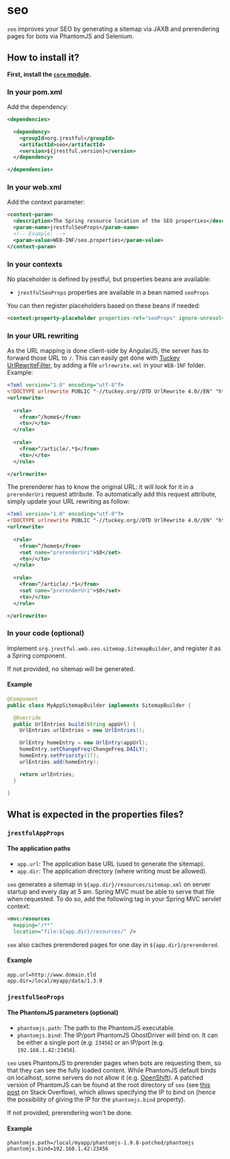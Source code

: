 # seo

`seo` improves your SEO by generating a sitemap via JAXB and prerendering pages for bots via PhantomJS and Selenium.

## How to install it?

**First, install the [`core` module](https://github.com/jrestful/server/tree/master/core).**

### In your pom.xml

Add the dependency:

```xml
<dependencies>

  <dependency>
    <groupId>org.jrestful</groupId>
    <artifactId>seo</artifactId>
    <version>${jrestful.version}</version>
  </dependency>

</dependencies>
```

### In your web.xml

Add the context parameter:

```xml
<context-param>
  <description>The Spring resource location of the SEO properties</description>
  <param-name>jrestfulSeoProps</param-name>
  <!-- Example: -->
  <param-value>WEB-INF/seo.properties</param-value>
</context-param>
```

### In your contexts

No placeholder is defined by jrestful, but properties beans are available:

 - `jrestfulSeoProps` properties are available in a bean named `seoProps`

You can then register placeholders based on these beans if needed:

```xml
<context:property-placeholder properties-ref="seoProps" ignore-unresolvable="true" />
```

### In your URL rewriting

As the URL mapping is done client-side by AngularJS, the server has to forward those URL to `/`. This can easily get done with [Tuckey UrlRewriteFilter](http://tuckey.org/urlrewrite/), by adding a file `urlrewrite.xml` in your `WEB-INF` folder. Example:

```xml
<?xml version="1.0" encoding="utf-8"?>
<!DOCTYPE urlrewrite PUBLIC "-//tuckey.org//DTD UrlRewrite 4.0//EN" "http://www.tuckey.org/res/dtds/urlrewrite4.0.dtd">
<urlrewrite>
  
  <rule>
    <from>^/home$</from>
    <to>/</to>
  </rule>
  
  <rule>
  	<from>^/article/.*$</from>
  	<to>/</to>
  </rule>

</urlrewrite>
```

The prerenderer has to know the original URL: it will look for it in a `prerenderUri` request attribute. To automatically add this request attribute, simply update your URL rewriting as follow:

```xml
<?xml version="1.0" encoding="utf-8"?>
<!DOCTYPE urlrewrite PUBLIC "-//tuckey.org//DTD UrlRewrite 4.0//EN" "http://www.tuckey.org/res/dtds/urlrewrite4.0.dtd">
<urlrewrite>
  
  <rule>
    <from>^/home$</from>
    <set name="prerenderUri">$0</set>
    <to>/</to>
  </rule>
  
  <rule>
    <from>^/article/.*$</from>
    <set name="prerenderUri">$0</set>
    <to>/</to>
  </rule>

</urlrewrite>
```

### In your code (optional)

Implement `org.jrestful.web.seo.sitemap.SitemapBuilder`, and register it as a Spring component.

If not provided, no sitemap will be generated.

#### Example

```java
@Component
public class MyAppSitemapBuilder implements SitemapBuilder {

  @Override
  public UrlEntries build(String appUrl) {
    UrlEntries urlEntries = new UrlEntries();

    UrlEntry homeEntry = new UrlEntry(appUrl);
    homeEntry.setChangeFreq(ChangeFreq.DAILY);
    homeEntry.setPriority(1f);
    urlEntries.add(homeEntry);

    return urlEntries;
  }

}
```

## What is expected in the properties files?

### `jrestfulAppProps`

#### The application paths

 - `app.url`: The application base URL (used to generate the sitemap).
 - `app.dir`: The application directory (where writing must be allowed).

`seo` generates a sitemap in `${app.dir}/resources/sitemap.xml` on server startup and every day at 5 am. Spring MVC must be able to serve that file when requested. To do so, add the following tag in your Spring MVC servlet context:

```xml
<mvc:resources
  mapping="/**"
  location="file:${app.dir}/resources/" />
```

`seo` also caches prerendered pages for one day in `${app.dir}/prerendered`.

#### Example

```properties
app.url=http://www.domain.tld
app.dir=/local/myapp/data/1.3.9
```

### `jrestfulSeoProps`

#### The PhantomJS parameters (optional)

 - `phantomjs.path`: The path to the PhantomJS executable.
 - `phantomjs.bind`: The IP/port PhantomJS GhostDriver will bind on. It can be either a single port (e.g. `23456`) or an IP/port (e.g. `192.168.1.42:23456`).

`seo` uses PhantomJS to prerender pages when bots are requesting them, so that they can see the fully loaded content. While PhantomJS default binds on localhost, some servers do not allow it (e.g. [OpenShift](https://www.openshift.com/)). A patched version of PhantomJS can be found at the root directory of `seo` (see [this post](http://stackoverflow.com/q/30506496/1225328) on Stack Overflow), which allows specifying the IP to bind on (hence the possibility of giving the IP for the `phantomjs.bind` property).

If not provided, prerendering won't be done.

#### Example

```properties
phantomjs.path=/local/myapp/phantomjs-1.9.8-patched/phantomjs
phantomjs.bind=192.168.1.42:23456
```
